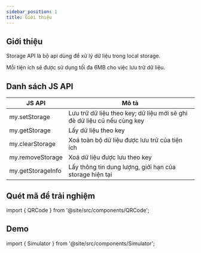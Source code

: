 ```yaml
---
sidebar_position: 1
title: Giới thiệu
---
```


## Giới thiệu

Storage API là bộ api dùng để xử lý dữ liệu trong local storage.

Mỗi tiện ích sẽ được sử dụng tối đa 6MB cho việc lưu trữ dữ liệu.

## Danh sách JS API

| JS API            | Mô tả                                                                   |
| ----------------- | ----------------------------------------------------------------------- |
| my.setStorage     | Lưu trữ dữ liệu theo key; dữ liệu mới sẽ ghi đè dữ liệu cũ nếu cùng key |
| my.getStorage     | Lấy dữ liệu theo key                                                    |
| my.clearStorage   | Xoá toàn bộ dữ liệu được lưu trữ của tiện ích                           |
| my.removeStorage  | Xoá dữ liệu được lưu theo key                                           |
| my.getStorageInfo | Lấy thông tin dung lượng, giới hạn của storage hiện tại                 |

## Quét mã để trải nghiệm

import { QRCode } from '@site/src/components/QRCode';

<QRCode page="pages/api/storage/index" />

## Demo

import { Simulator } from '@site/src/components/Simulator';

<Simulator page="pages/api/storage/index" />
